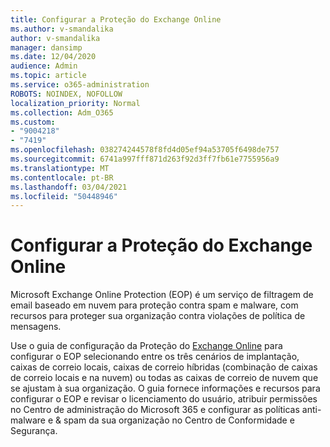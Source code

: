 ```yaml
---
title: Configurar a Proteção do Exchange Online
ms.author: v-smandalika
author: v-smandalika
manager: dansimp
ms.date: 12/04/2020
audience: Admin
ms.topic: article
ms.service: o365-administration
ROBOTS: NOINDEX, NOFOLLOW
localization_priority: Normal
ms.collection: Adm_O365
ms.custom:
- "9004218"
- "7419"
ms.openlocfilehash: 038274244578f8fd4d05ef94a53705f6498de757
ms.sourcegitcommit: 6741a997fff871d263f92d3ff7fb61e7755956a9
ms.translationtype: MT
ms.contentlocale: pt-BR
ms.lasthandoff: 03/04/2021
ms.locfileid: "50448946"
---
```

# <a name="set-up-exchange-online-protection"></a>Configurar a Proteção do Exchange Online

Microsoft Exchange Online Protection (EOP) é um serviço de filtragem de email baseado em nuvem para proteção contra spam e malware, com recursos para proteger sua organização contra violações de política de mensagens.

Use o guia de configuração da Proteção do [Exchange Online](https://go.microsoft.com/fwlink/?linkid=2071067) para configurar o EOP selecionando entre os três cenários de implantação, caixas de correio locais, caixas de correio híbridas (combinação de caixas de correio locais e na nuvem) ou todas as caixas de correio de nuvem que se ajustam à sua organização. O guia fornece informações e recursos para configurar o EOP e revisar o licenciamento do usuário, atribuir permissões no Centro de administração do Microsoft 365 e configurar as políticas anti-malware e & spam da sua organização no Centro de Conformidade e Segurança.
